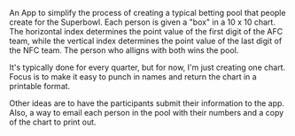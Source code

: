An App to simplify the process of creating a typical betting pool that people create for the Superbowl.  Each person is given 
a "box" in a 10 x 10 chart.  The horizontal index determines the point value of the first digit of the AFC team, while the vertical 
index determines the point value of the last digit of the NFC team.  The person who alligns with both wins the pool.  

It's typically done for every quarter, but for now, I'm just creating one chart.  Focus is to make it easy to punch in names and 
return the chart in a printable format.  

Other ideas are to have the participants submit their information to the app.  Also, a way to email each person in the pool with
their numbers and a copy of the chart to print out.  